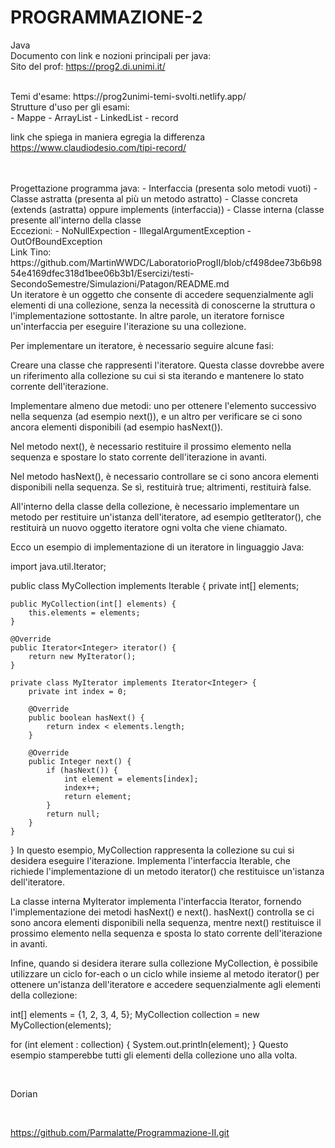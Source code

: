# PROGRAMMAZIONE-2
Java
<br>
Documento con link e nozioni principali per java:
<br>
Sito del prof:
https://prog2.di.unimi.it/

<br>
Temi d'esame:
https://prog2unimi-temi-svolti.netlify.app/

<br>
Strutture d'uso per gli esami:
<br>
- Mappe 
- ArrayList
- LinkedList
- record

link che spiega in maniera egregia la differenza
https://www.claudiodesio.com/tipi-record/

<br>

<br>
Progettazione programma java:
- Interfaccia (presenta solo metodi vuoti)
- Classe astratta (presenta al più un metodo astratto)
- Classe concreta (extends (astratta) oppure implements (interfaccia))
- Classe interna (classe presente all'interno della classe

<br>
Eccezioni:
- NoNullExpection
- IllegalArgumentException
- OutOfBoundException

<br>
Link Tino: https://github.com/MartinWWDC/LaboratorioProgII/blob/cf498dee73b6b9854e4169dfec318d1bee06b3b1/Esercizi/testi-SecondoSemestre/Simulazioni/Patagon/README.md

<br>
Un iteratore è un oggetto che consente di accedere sequenzialmente agli elementi di una collezione, senza la necessità di conoscerne la struttura o l'implementazione sottostante. In altre parole, un iteratore fornisce un'interfaccia per eseguire l'iterazione su una collezione.

Per implementare un iteratore, è necessario seguire alcune fasi:

Creare una classe che rappresenti l'iteratore. Questa classe dovrebbe avere un riferimento alla collezione su cui si sta iterando e mantenere lo stato corrente dell'iterazione.

Implementare almeno due metodi: uno per ottenere l'elemento successivo nella sequenza (ad esempio next()), e un altro per verificare se ci sono ancora elementi disponibili (ad esempio hasNext()).

Nel metodo next(), è necessario restituire il prossimo elemento nella sequenza e spostare lo stato corrente dell'iterazione in avanti.

Nel metodo hasNext(), è necessario controllare se ci sono ancora elementi disponibili nella sequenza. Se sì, restituirà true; altrimenti, restituirà false.

All'interno della classe della collezione, è necessario implementare un metodo per restituire un'istanza dell'iteratore, ad esempio getIterator(), che restituirà un nuovo oggetto iteratore ogni volta che viene chiamato.

Ecco un esempio di implementazione di un iteratore in linguaggio Java:

import java.util.Iterator;

public class MyCollection implements Iterable<Integer> {
    private int[] elements;

    public MyCollection(int[] elements) {
        this.elements = elements;
    }

    @Override
    public Iterator<Integer> iterator() {
        return new MyIterator();
    }

    private class MyIterator implements Iterator<Integer> {
        private int index = 0;

        @Override
        public boolean hasNext() {
            return index < elements.length;
        }

        @Override
        public Integer next() {
            if (hasNext()) {
                int element = elements[index];
                index++;
                return element;
            }
            return null;
        }
    }
}
In questo esempio, MyCollection rappresenta la collezione su cui si desidera eseguire l'iterazione. Implementa l'interfaccia Iterable, che richiede l'implementazione di un metodo iterator() che restituisce un'istanza dell'iteratore.

La classe interna MyIterator implementa l'interfaccia Iterator, fornendo l'implementazione dei metodi hasNext() e next(). hasNext() controlla se ci sono ancora elementi disponibili nella sequenza, mentre next() restituisce il prossimo elemento nella sequenza e sposta lo stato corrente dell'iterazione in avanti.

Infine, quando si desidera iterare sulla collezione MyCollection, è possibile utilizzare un ciclo for-each o un ciclo while insieme al metodo iterator() per ottenere un'istanza dell'iteratore e accedere sequenzialmente agli elementi della collezione:

int[] elements = {1, 2, 3, 4, 5};
MyCollection collection = new MyCollection(elements);

for (int element : collection) {
    System.out.println(element);
}
Questo esempio stamperebbe tutti gli elementi della collezione uno alla volta.

<br>

Dorian

<br>

https://github.com/Parmalatte/Programmazione-II.git





